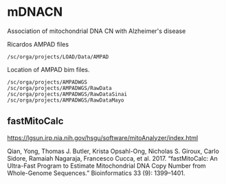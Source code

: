 # mDNACN
Association of mitochondrial DNA CN with Alzheimer's disease


Ricardos AMPAD files 

```/sc/orga/projects/LOAD/Data/AMPAD```

Location of AMPAD bim files. 

```
/sc/orga/projects/AMPADWGS
/sc/orga/projects/AMPADWGS/RawData
/sc/orga/projects/AMPADWGS/RawDataSinai
/sc/orga/projects/AMPADWGS/RawDataMayo
```

## fastMitoCalc
https://lgsun.irp.nia.nih.gov/hsgu/software/mitoAnalyzer/index.html 

Qian, Yong, Thomas J. Butler, Krista Opsahl-Ong, Nicholas S. Giroux, Carlo Sidore, Ramaiah Nagaraja, Francesco Cucca, et al. 2017. “fastMitoCalc: An Ultra-Fast Program to Estimate Mitochondrial DNA Copy Number from Whole-Genome Sequences.” Bioinformatics  33 (9): 1399–1401.
